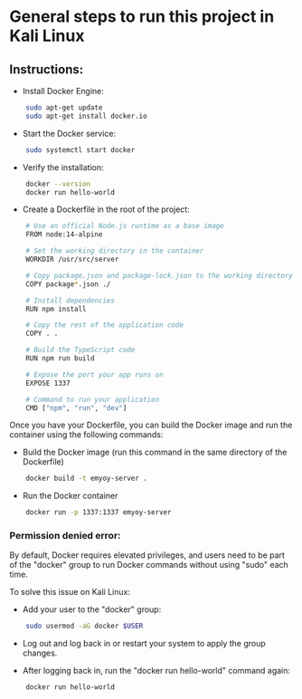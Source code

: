 # General steps to run this project in Kali Linux

## Instructions:

- Install Docker Engine:
```sh
    sudo apt-get update
    sudo apt-get install docker.io
```

- Start the Docker service:
```sh
    sudo systemctl start docker
```

- Verify the installation:
```sh
    docker --version
    docker run hello-world
```

- Create a Dockerfile in the root of the project:
```sh
    # Use an official Node.js runtime as a base image
    FROM node:14-alpine

    # Set the working directory in the container
    WORKDIR /usr/src/server

    # Copy package.json and package-lock.json to the working directory
    COPY package*.json ./

    # Install dependencies
    RUN npm install

    # Copy the rest of the application code
    COPY . .

    # Build the TypeScript code
    RUN npm run build

    # Expose the port your app runs on
    EXPOSE 1337

    # Command to run your application
    CMD ["npm", "run", "dev"]
```

Once you have your Dockerfile, you can build the Docker image and run the container using the following commands:

- Build the Docker image (run this command in the same directory of the Dockerfile)
```sh
    docker build -t emyoy-server .
```

- Run the Docker container
```sh
    docker run -p 1337:1337 emyoy-server
```

### Permission denied error:

By default, Docker requires elevated privileges, and users need to be part of the "docker" group to run Docker commands without using "sudo" each time.

To solve this issue on Kali Linux:

- Add your user to the "docker" group:
```sh
    sudo usermod -aG docker $USER
```

- Log out and log back in or restart your system to apply the group changes.

- After logging back in, run the "docker run hello-world" command again:
```sh
    docker run hello-world
```